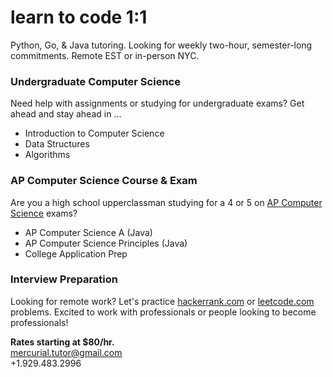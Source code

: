 # learn to code 1:1
Python, Go, & Java tutoring. Looking for weekly two-hour, semester-long commitments. Remote EST or in-person NYC.

### Undergraduate Computer Science
Need help with assignments or studying for undergraduate exams? Get ahead and stay ahead in ...
* Introduction to Computer Science
* Data Structures
* Algorithms

### AP Computer Science Course & Exam
Are you a high school upperclassman studying for a 4 or 5 on [AP Computer Science](https://apcentral.collegeboard.org/courses/ap-computer-science-a/exam) exams?
* AP Computer Science A (Java)
* AP Computer Science Principles (Java)
* College Application Prep

### Interview Preparation
Looking for remote work? Let's practice [hackerrank.com](https://www.hackerrank.com) or [leetcode.com](https://leetcode.com) problems.
Excited to work with professionals or people looking to become professionals!

**Rates starting at $80/hr.**  
<mercurial.tutor@gmail.com>  
+1.929.483.2996